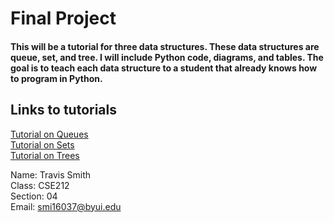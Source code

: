 <!-- Provide an introduction to the student as well as links to three modules. It is important that you provide your name, class, section, and email address on this page.-->

# Final Project
#### This will be a tutorial for three data structures. These data structures are queue, set, and tree. I will include Python code, diagrams, and tables. The goal is to teach each data structure to a student that already knows how to program in Python.

## Links to tutorials
[Tutorial on Queues](https://travis7smith.github.io/CSE212_final/1-topic.html)  
[Tutorial on Sets](https://travis7smith.github.io/CSE212_final/2-topic.html)  
[Tutorial on Trees](https://travis7smith.github.io/CSE212_final/3-topic.html)  

Name: Travis Smith  
Class: CSE212  
Section: 04  
Email: smi16037@byui.edu
